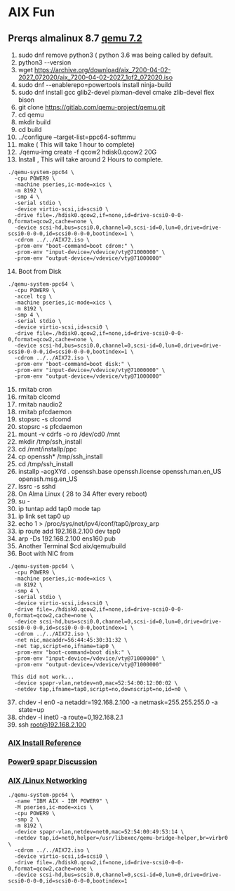 # AIX Fun

## Prerqs almalinux 8.7 [qemu 7.2](https://kwakousys.wordpress.com/2020/09/06/run-aix-7-2-on-x86-with-qemu/)


1. sudo dnf remove python3 ( python 3.6 was being called by default.
2. python3 --version
3. wget https://archive.org/download/aix_7200-04-02-2027_072020/aix_7200-04-02-2027_1of2_072020.iso
4. sudo dnf --enablerepo=powertools install ninja-build
5. sudo dnf install gcc glib2-devel pixman-devel cmake zlib-devel flex bison 
6. git clone https://gitlab.com/qemu-project/qemu.git
7. cd qemu  
8. mkdir build 
9. cd build
10. ../configure –target-list=ppc64-softmmu
11. make  ( This will take 1 hour to complete)
12. ./qemu-img create -f qcow2 hdisk0.qcow2 20G
13. Install , This will take around 2 Hours to complete.
```
./qemu-system-ppc64 \
  -cpu POWER9 \
  -machine pseries,ic-mode=xics \
  -m 8192 \
  -smp 4 \
  -serial stdio \
  -device virtio-scsi,id=scsi0 \
  -drive file=./hdisk0.qcow2,if=none,id=drive-scsi0-0-0-0,format=qcow2,cache=none \
  -device scsi-hd,bus=scsi0.0,channel=0,scsi-id=0,lun=0,drive=drive-scsi0-0-0-0,id=scsi0-0-0-0,bootindex=1 \
  -cdrom ../../AIX72.iso \
  -prom-env "boot-command=boot cdrom:" \
  -prom-env "input-device=/vdevice/vty@71000000" \
  -prom-env "output-device=/vdevice/vty@71000000"

```
14. Boot from Disk
```
./qemu-system-ppc64 \
  -cpu POWER9 \
  -accel tcg \
  -machine pseries,ic-mode=xics \
  -m 8192 \
  -smp 4 \
  -serial stdio \
  -device virtio-scsi,id=scsi0 \
  -drive file=./hdisk0.qcow2,if=none,id=drive-scsi0-0-0-0,format=qcow2,cache=none \
  -device scsi-hd,bus=scsi0.0,channel=0,scsi-id=0,lun=0,drive=drive-scsi0-0-0-0,id=scsi0-0-0-0,bootindex=1 \
  -cdrom ../../AIX72.iso \
  -prom-env "boot-command=boot disk:" \
  -prom-env "input-device=/vdevice/vty@71000000" \
  -prom-env "output-device=/vdevice/vty@71000000"
```
15.  rmitab cron
16.  rmitab clcomd
17.  rmitab naudio2
18.  rmitab pfcdaemon
19.  stopsrc -s clcomd
20.  stopsrc -s pfcdaemon
21.  mount  -v  cdrfs  -o  ro  /dev/cd0  /mnt
22.  mkdir   /tmp/ssh_install
23.  cd  /mnt/installp/ppc
24.  cp  openssh*  /tmp/ssh_install
25.  cd  /tmp/ssh_install
26.  installp -acgXYd . openssh.base openssh.license openssh.man.en_US openssh.msg.en_US
27.  lssrc  -s  sshd
28.  On  Alma Linux ( 28 to 34 After every reboot)
29.  su -
30.  ip tuntap add tap0 mode tap
31.  ip link set tap0 up 
32.  echo 1 > /proc/sys/net/ipv4/conf/tap0/proxy_arp
33.  ip route add 192.168.2.100 dev tap0 
34.  arp -Ds 192.168.2.100 ens160 pub     
35.  Another Terminal $cd aix/qemu/build 
36.  Boot with NIC from 

```
./qemu-system-ppc64 \
  -cpu POWER9 \
  -machine pseries,ic-mode=xics \
  -m 8192 \
  -smp 4 \
  -serial stdio \
  -device virtio-scsi,id=scsi0 \
  -drive file=./hdisk0.qcow2,if=none,id=drive-scsi0-0-0-0,format=qcow2,cache=none \
  -device scsi-hd,bus=scsi0.0,channel=0,scsi-id=0,lun=0,drive=drive-scsi0-0-0-0,id=scsi0-0-0-0,bootindex=1 \
  -cdrom ../../AIX72.iso \
  -net nic,macaddr=56:44:45:30:31:32 \
  -net tap,script=no,ifname=tap0 \
  -prom-env "boot-command=boot disk:" \
  -prom-env "input-device=/vdevice/vty@71000000" \
  -prom-env "output-device=/vdevice/vty@71000000"

 This did not work...
  -device spapr-vlan,netdev=n0,mac=52:54:00:12:00:02 \
  -netdev tap,ifname=tap0,script=no,downscript=no,id=n0 \

```
37. chdev -l en0 -a netaddr=192.168.2.100 -a netmask=255.255.255.0 -a state=up
38. chdev -l inet0 -a route=0,192.168.2.1
39. ssh root@192.168.2.100

### [AIX Install Reference](https://aix4admins.blogspot.com/2020/04/qemu-aix-on-x86-qemu-quick-emulator-is.html)
### [Power9 spapr Discussion](https://gitlab.com/qemu-project/qemu/-/issues/269)
### [AIX /Linux Networking](https://www.jazakallah.info/post/how-to-setup-network-for-ibm-aix-vm-access-in-qemu)
```
./qemu-system-ppc64 \
  -name "IBM AIX - IBM POWER9" \
  -M pseries,ic-mode=xics \
  -cpu POWER9 \
  -smp 2 \
  -m 8192 \
  -device spapr-vlan,netdev=net0,mac=52:54:00:49:53:14 \
  -netdev tap,id=net0,helper=/usr/libexec/qemu-bridge-helper,br=virbr0 \
  -cdrom ../../AIX72.iso \
  -device virtio-scsi,id=scsi0 \
  -drive file=./hdisk0.qcow2,if=none,id=drive-scsi0-0-0-0,format=qcow2,cache=none \
  -device scsi-hd,bus=scsi0.0,channel=0,scsi-id=0,lun=0,drive=drive-scsi0-0-0-0,id=scsi0-0-0-0,bootindex=1

```
